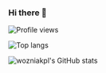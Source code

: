 ### Hi there 👋

![Profile views](https://komarev.com/ghpvc/?username=wozniakpl)

![Top langs](https://github-readme-stats.vercel.app/api/top-langs/?username=wozniakpl&layout=compact&theme=dracula&langs_count=10)

![wozniakpl's GitHub stats](https://github-readme-stats.vercel.app/api?username=wozniakpl\&show_icons=true\&show=reviews,prs_merged&hide_rank=true&theme=dracula)
